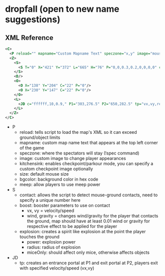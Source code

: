 
# dropfall (open to new name suggestions)

## XML Reference

```xml
<C>
  <P reload="" mapname="Custom Mapname Text" speczone="x,y" image="mouse.png,scaleX,scaleY" kitchensink="checkpoint.png,scaleX,scaleY" size="mouseSize" bgcolor="FF00FF" meep=""/>
  <Z>
    <S>
      <S T="0" X="421" Y="372" L="665" H="76" P="0,0,0.3,0.2,0,0,0,0" contact="id" boost="vx,vy,wind,gravity" explosion="power,radius,miceOnly"/>
    </S>
    <D/>
    <O>
      <O X="138" Y="204" C="22" P="0"/>
      <O X="230" Y="147" C="22" P="0"/>
    </O>
    <L>
      <JD c="ffffff,10,0.9," P1="303,276.5" P2="650,282.5" tp="vx,vy,relative"/>
    </L>
  </Z>
</C>
```

- P
  - reload: tells script to load the map's XML so it can exceed ground/object limits
  - mapname: custom map name text that appears at the top left corner of the game
  - speczone: where the spectators will stay (!spec command)
  - image: custom image to change player appearances
  - kitchensink: enables checkpoint/parkour mode, you can specify a custom checkpoint image optionally
  - size: default mouse size
  - bgcolor: background color in hex code
  - meep: allow players to use meep power
- S
  - contact: allows the script to detect mouse-ground contacts, need to specify a unique number here
  - boost: booster parameters to use on contact
    - vx, vy = velocity/speed
    - wind, gravity = changes wind/gravity for the player that contacts the ground, map should have at least 0.01 wind or gravity for respective effect to be applied for the player
  - explosion: creates a spirit like explosion at the point the player touches the ground
    - power: explosion power
    - radius: radius of explosion
    - miceOnly: should affect only mice, otherwise affects objects
- JD
  - tp: creates an entrance portal at P1 and exit portal at P2, players exit with specified velocity/speed (vx,vy)
